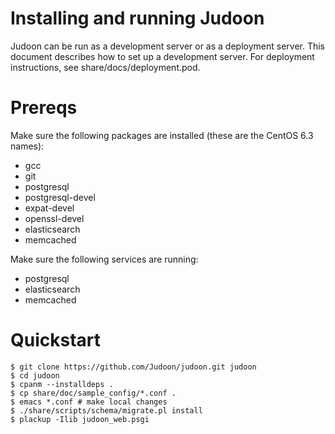 # Installing and running Judoon

Judoon can be run as a development server or as a deployment server.
This document describes how to set up a development server.  For
deployment instructions, see share/docs/deployment.pod.

# Prereqs

Make sure the following packages are installed (these are the CentOS
6.3 names):

* gcc
* git
* postgresql
* postgresql-devel
* expat-devel
* openssl-devel
* elasticsearch
* memcached

Make sure the following services are running:

* postgresql
* elasticsearch
* memcached


# Quickstart

    $ git clone https://github.com/Judoon/judoon.git judoon
    $ cd judoon
    $ cpanm --installdeps .
    $ cp share/doc/sample_config/*.conf .
    $ emacs *.conf # make local changes
    $ ./share/scripts/schema/migrate.pl install
    $ plackup -Ilib judoon_web.psgi
